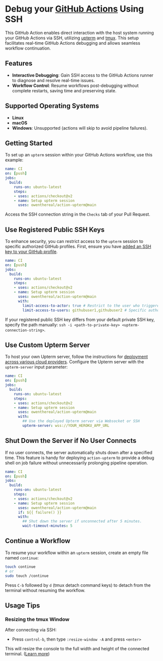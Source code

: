 # Debug your [GitHub Actions](https://github.com/features/actions) Using SSH

This GitHub Action enables direct interaction with the host system running your GitHub Actions via SSH, utilizing [upterm](https://upterm.dev/) and [tmux](https://github.com/tmux/tmux/wiki). This setup facilitates real-time GitHub Actions debugging and allows seamless workflow continuation.

## Features

- **Interactive Debugging**: Gain SSH access to the GitHub Actions runner to diagnose and resolve real-time issues.
- **Workflow Control**: Resume workflows post-debugging without complete restarts, saving time and preserving state.

## Supported Operating Systems

- **Linux**
- **macOS**
- **Windows**: Unsupported (actions will skip to avoid pipeline failures).

## Getting Started

To set up an `upterm` session within your GitHub Actions workflow, use this example:

```yaml
name: CI
on: [push]
jobs:
  build:
    runs-on: ubuntu-latest
    steps:
    - uses: actions/checkout@v2
    - name: Setup upterm session
      uses: owenthereal/action-upterm@main
```

Access the SSH connection string in the `Checks` tab of your Pull Request.

## Use Registered Public SSH Keys

To enhance security, you can restrict access to the `upterm` session to specific authorized GitHub profiles. First, ensure you have [added an SSH key to your GitHub profile](https://docs.github.com/en/github/authenticating-to-github/adding-a-new-ssh-key-to-your-github-account).

```yaml
name: CI
on: [push]
jobs:
  build:
    runs-on: ubuntu-latest
    steps:
    - uses: actions/checkout@v2
    - name: Setup upterm session
      uses: owenthereal/action-upterm@main
      with:
        limit-access-to-actor: true # Restrict to the user who triggered the workflow
        limit-access-to-users: githubuser1,githubuser2 # Specific authorized users only
```

If your registered public SSH key differs from your default private SSH key, specify the path manually: `ssh -i <path-to-private-key> <upterm-connection-string>`.

## Use Custom Upterm Server

To host your own Upterm server, follow the instructions for [deployment across various cloud providers](https://github.com/owenthereal/upterm?tab=readme-ov-file#hammer_and_wrench-deployment).
Configure the Upterm server with the `upterm-server` input parameter:

```yaml
name: CI
on: [push]
jobs:
  build:
    runs-on: ubuntu-latest
    steps:
    - uses: actions/checkout@v2
    - name: Setup upterm session
      uses: owenthereal/action-upterm@main
      with:
        ## Use the deployed Upterm server via Websocket or SSH
        upterm-server: wss://YOUR_HEROKU_APP_URL
```

## Shut Down the Server if No User Connects

If no user connects, the server automatically shuts down after a specified time. This feature is handy for deploying `action-upterm` to provide a debug shell on job failure without unnecessarily prolonging pipeline operation.

```yaml
name: CI
on: [push]
jobs:
  build:
    runs-on: ubuntu-latest
    steps:
    - uses: actions/checkout@v2
    - name: Setup upterm session
      uses: owenthereal/action-upterm@main
      if: ${{ failure() }}
      with:
        ## Shut down the server if unconnected after 5 minutes.
        wait-timeout-minutes: 5
```

## Continue a Workflow

To resume your workflow within an `upterm` session, create an empty file named `continue`:

```bash
touch continue
# or
sudo touch /continue
```

Press `C-b` followed by `d` (tmux detach command keys) to detach from the terminal without resuming the workflow.

## Usage Tips

### Resizing the tmux Window

After connecting via SSH:

- Press `control-b`, then type `:resize-window -A` and press `<enter>`

This will resize the console to the full width and height of the connected terminal.
([Learn more](https://unix.stackexchange.com/a/570015))
